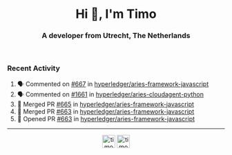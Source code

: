 <h1 align="center">Hi 👋, I'm Timo</h1>
<h3 align="center">A developer from Utrecht, The Netherlands</h3>
<br/>
<!-- https://github.com/rahuldkjain/github-profile-readme-generator --!>

<!--  <p align="left"><img src="https://github-readme-stats.vercel.app/api?username=timoglastra&show_icons=true&count_private=true&" alt="timoglastra" /></p> --!>

<!--
Github language stats
<p align="left"><img src="https://github-readme-stats.vercel.app/api/top-langs/?username=timoglastra&layout=compact" alt="timoglastra" /><p>
-->

<!-- Codestats language stats -->
<!-- <p align="left"><img src="https://codestats-readme.vercel.app/api/top-langs/?username=timoglastra&layout=compact&language_count=12" alt="timoglastra" /><p>    --!>
  
<h3>Recent Activity</h3>

<!--START_SECTION:activity-->
1. 🗣 Commented on [#667](https://github.com/hyperledger/aries-framework-javascript/issues/667) in [hyperledger/aries-framework-javascript](https://github.com/hyperledger/aries-framework-javascript)
2. 🗣 Commented on [#1661](https://github.com/hyperledger/aries-cloudagent-python/issues/1661) in [hyperledger/aries-cloudagent-python](https://github.com/hyperledger/aries-cloudagent-python)
3. 🎉 Merged PR [#665](https://github.com/hyperledger/aries-framework-javascript/pull/665) in [hyperledger/aries-framework-javascript](https://github.com/hyperledger/aries-framework-javascript)
4. 🎉 Merged PR [#663](https://github.com/hyperledger/aries-framework-javascript/pull/663) in [hyperledger/aries-framework-javascript](https://github.com/hyperledger/aries-framework-javascript)
5. 💪 Opened PR [#663](https://github.com/hyperledger/aries-framework-javascript/pull/663) in [hyperledger/aries-framework-javascript](https://github.com/hyperledger/aries-framework-javascript)
<!--END_SECTION:activity-->

---

<p align="center">
<a href="https://twitter.com/timoglastra" target="blank"><img align="center" src="https://cdn.jsdelivr.net/npm/simple-icons@3.0.1/icons/twitter.svg" alt="timoglastra" height="30" width="30" /></a>
<a href="https://linkedin.com/in/timoglastra" target="blank"><img align="center" src="https://cdn.jsdelivr.net/npm/simple-icons@3.0.1/icons/linkedin.svg" alt="timoglastra" height="30" width="30" /></a>
</p>



